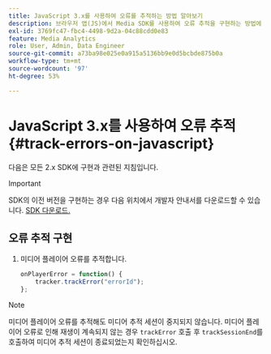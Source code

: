 ```yaml
---
title: JavaScript 3.x를 사용하여 오류를 추적하는 방법 알아보기
description: 브라우저 앱(JS)에서 Media SDK를 사용하여 오류 추적을 구현하는 방법에 대해 알아봅니다.
exl-id: 3769fc47-fbc4-4498-9d2a-04c88cdd0e83
feature: Media Analytics
role: User, Admin, Data Engineer
source-git-commit: a73ba98e025e0a915a5136bb9e0d5bcbde875b0a
workflow-type: tm+mt
source-wordcount: '97'
ht-degree: 53%

---
```


# JavaScript 3.x를 사용하여 오류 추적{#track-errors-on-javascript}

다음은 모든 2.x SDK에 구현과 관련된 지침입니다.

>[!IMPORTANT]
>
>SDK의 이전 버전을 구현하는 경우 다음 위치에서 개발자 안내서를 다운로드할 수 있습니다. [SDK 다운로드.](/help/getting-started/download-sdks.md)

## 오류 추적 구현

1. 미디어 플레이어 오류를 추적합니다.

   ```js
   onPlayerError = function() {
       tracker.trackError("errorId");
   };
   ```

>[!NOTE]
>
>미디어 플레이어 오류를 추적해도 미디어 추적 세션이 중지되지 않습니다. 미디어 플레이어 오류로 인해 재생이 계속되지 않는 경우 `trackError` 호출 후 `trackSessionEnd`를 호출하여 미디어 추적 세션이 종료되었는지 확인하십시오.
